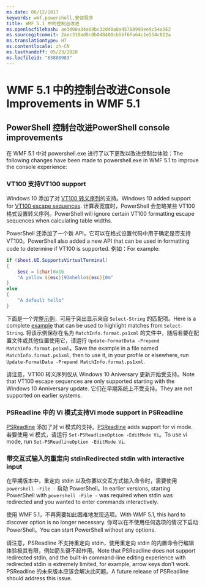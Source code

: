 ```yaml
---
ms.date: 06/12/2017
keywords: wmf,powershell,安装程序
title: WMF 5.1 中的控制台改进
ms.openlocfilehash: ae3d08a34a09bc32d40a8a45788999ee9c54a562
ms.sourcegitcommit: 2aec310ad0c0b048400cb56f6fa64c1e554c812a
ms.translationtype: HT
ms.contentlocale: zh-CN
ms.lasthandoff: 05/23/2020
ms.locfileid: "83808983"
---
```

# <a name="console-improvements-in-wmf-51"></a><span data-ttu-id="3d877-103">WMF 5.1 中的控制台改进</span><span class="sxs-lookup"><span data-stu-id="3d877-103">Console Improvements in WMF 5.1</span></span>

## <a name="powershell-console-improvements"></a><span data-ttu-id="3d877-104">PowerShell 控制台改进</span><span class="sxs-lookup"><span data-stu-id="3d877-104">PowerShell console improvements</span></span>

<span data-ttu-id="3d877-105">在 WMF 5.1 中对 powershell.exe 进行了以下更改以改进控制台体验：</span><span class="sxs-lookup"><span data-stu-id="3d877-105">The following changes have been made to powershell.exe in WMF 5.1 to improve the console experience:</span></span>

### <a name="vt100-support"></a><span data-ttu-id="3d877-106">VT100 支持</span><span class="sxs-lookup"><span data-stu-id="3d877-106">VT100 support</span></span>

<span data-ttu-id="3d877-107">Windows 10 添加了对 [VT100 转义序列](/windows/console/console-virtual-terminal-sequences)的支持。</span><span class="sxs-lookup"><span data-stu-id="3d877-107">Windows 10 added support for [VT100 escape sequences](/windows/console/console-virtual-terminal-sequences).</span></span>
<span data-ttu-id="3d877-108">计算表宽度时，PowerShell 会忽略某些 VT100 格式设置转义序列。</span><span class="sxs-lookup"><span data-stu-id="3d877-108">PowerShell will ignore certain VT100 formatting escape sequences when calculating table widths.</span></span>

<span data-ttu-id="3d877-109">PowerShell 还添加了一个新 API，它可以在格式设置代码中用于确定是否支持 VT100。</span><span class="sxs-lookup"><span data-stu-id="3d877-109">PowerShell also added a new API that can be used in formatting code to determine if VT100 is supported.</span></span> <span data-ttu-id="3d877-110">例如：</span><span class="sxs-lookup"><span data-stu-id="3d877-110">For example:</span></span>

```powershell
if ($host.UI.SupportsVirtualTerminal)
{
    $esc = [char]0x1b
    "A yellow ${esc}[93mhello${esc}[0m"
}
else
{
    "A default hello"
}
```

<span data-ttu-id="3d877-111">下面是一个完整[示例](https://gist.github.com/lzybkr/dcb973dccd54900b67783c48083c28f7)，可用于突出显示来自 `Select-String` 的匹配项。</span><span class="sxs-lookup"><span data-stu-id="3d877-111">Here is a complete [example](https://gist.github.com/lzybkr/dcb973dccd54900b67783c48083c28f7) that can be used to highlight matches from `Select-String`.</span></span> <span data-ttu-id="3d877-112">将该示例保存在名为 `MatchInfo.format.ps1xml` 的文件中，随后若要在配置文件或其他位置使用它，请运行 `Update-FormatData -Prepend MatchInfo.format.ps1xml`。</span><span class="sxs-lookup"><span data-stu-id="3d877-112">Save the example in a file named `MatchInfo.format.ps1xml`, then to use it, in your profile or elsewhere, run `Update-FormatData -Prepend MatchInfo.format.ps1xml`.</span></span>

<span data-ttu-id="3d877-113">请注意，VT100 转义序列仅从 Windows 10 Aniversary 更新开始受支持。</span><span class="sxs-lookup"><span data-stu-id="3d877-113">Note that VT100 escape sequences are only supported starting with the Windows 10 Anniversary update.</span></span>
<span data-ttu-id="3d877-114">它们在早期系统上不受支持。</span><span class="sxs-lookup"><span data-stu-id="3d877-114">They are not supported on earlier systems.</span></span>

### <a name="vi-mode-support-in-psreadline"></a><span data-ttu-id="3d877-115">PSReadline 中的 Vi 模式支持</span><span class="sxs-lookup"><span data-stu-id="3d877-115">Vi mode support in PSReadline</span></span>

<span data-ttu-id="3d877-116">[PSReadline](https://github.com/PowerShell/PSReadLine) 添加了对 vi 模式的支持。</span><span class="sxs-lookup"><span data-stu-id="3d877-116">[PSReadline](https://github.com/PowerShell/PSReadLine) adds support for vi mode.</span></span> <span data-ttu-id="3d877-117">若要使用 vi 模式，请运行 `Set-PSReadlineOption -EditMode Vi`。</span><span class="sxs-lookup"><span data-stu-id="3d877-117">To use vi mode, run `Set-PSReadlineOption -EditMode Vi`.</span></span>

### <a name="redirected-stdin-with-interactive-input"></a><span data-ttu-id="3d877-118">带交互式输入的重定向 stdin</span><span class="sxs-lookup"><span data-stu-id="3d877-118">Redirected stdin with interactive input</span></span>

<span data-ttu-id="3d877-119">在早期版本中，重定向 stdin 以及你要以交互方式输入命令时，需要使用 `powershell -File -` 启动 PowerShell。</span><span class="sxs-lookup"><span data-stu-id="3d877-119">In earlier versions, starting PowerShell with `powershell -File -` was required when stdin was redirected and you wanted to enter commands interactively.</span></span>

<span data-ttu-id="3d877-120">使用 WMF 5.1，不再需要如此困难地发现选项。</span><span class="sxs-lookup"><span data-stu-id="3d877-120">With WMF 5.1, this hard to discover option is no longer necessary.</span></span> <span data-ttu-id="3d877-121">你可以在不使用任何选项的情况下启动 PowerShell。</span><span class="sxs-lookup"><span data-stu-id="3d877-121">You can start PowerShell without any options.</span></span>

<span data-ttu-id="3d877-122">请注意，PSReadline 不支持重定向 stdin，使用重定向 stdin 的内置命令行编辑体验极其有限，例如箭头键不起作用。</span><span class="sxs-lookup"><span data-stu-id="3d877-122">Note that PSReadline does not support redirected stdin, and the built-in command-line editing experience with redirected stdin is extremely limited, for example, arrow keys don't work.</span></span> <span data-ttu-id="3d877-123">PSReadline 的未来版本应该会解决此问题。</span><span class="sxs-lookup"><span data-stu-id="3d877-123">A future release of PSReadline should address this issue.</span></span>
